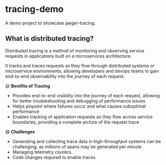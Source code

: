 # tracing-demo 

A demo project to showcase jaeger-tracing.

## What is distributed tracing?

Distributed tracing is a method of monitoring and observing service requests in applications built on a microservices architecture.

It tracks and traces requests as they flow through distributed systems or microservice environments, allowing developers and devops teams to gain end-to-end observability into the journey of each request.



:smiley: **Benifits of Tracing** 

* Provides end-to-end visibility into the journey of each request, allowing for better troubleshooting and debugging of performance issues
* Helps pinpoint where failures occur and what causes suboptimal performance
* Enables tracking of application requests as they flow across service boundaries, providing a complete picture of the request trace

:sweat_smile: **Challenges**

* Generating and collecting trace data in high-throughput systems can be challenging, as millions of spans may be generated per minute.
* Managing telemetry clusters.
* Code changes required to enable traces.
